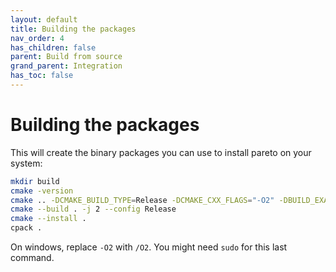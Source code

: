 ```yaml
---
layout: default
title: Building the packages
nav_order: 4
has_children: false
parent: Build from source
grand_parent: Integration
has_toc: false
---
```

# Building the packages

This will create the binary packages you can use to install pareto on your system:

```bash
mkdir build
cmake -version
cmake .. -DCMAKE_BUILD_TYPE=Release -DCMAKE_CXX_FLAGS="-O2" -DBUILD_EXAMPLES=OFF -DBUILD_TESTS=OFF
cmake --build . -j 2 --config Release
cmake --install .
cpack .
```

On windows, replace `-O2` with `/O2`. You might need `sudo` for this last command.




<!-- Generated with mdsplit: https://github.com/alandefreitas/mdsplit -->
